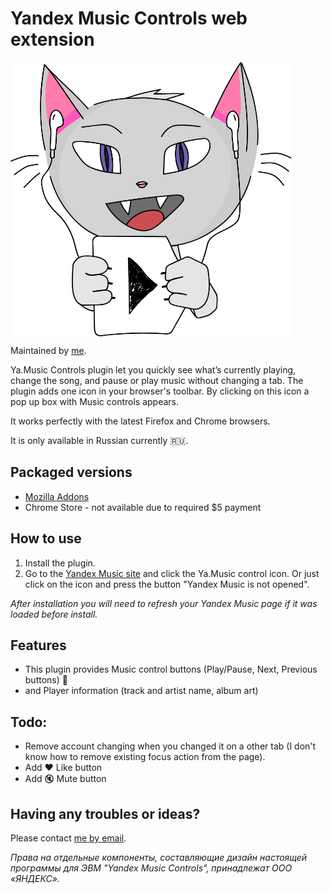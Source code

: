 # Yandex Music Controls web extension

<img src="/images/logo-hd.png" align="center" height="439" width="450" alt="Music Controls Logo" >

Maintained by [me](https://www.upwork.com/freelancers/~019842b9db9697a094).

Ya.Music Controls plugin let you quickly see what’s currently playing, change the song, and pause or play music without changing a tab.
The plugin adds one icon in your browser's toolbar. By clicking on this icon a pop up box with Music controls appears.

It works perfectly with the latest Firefox and Chrome browsers. 

It is only available in Russian currently :ru:.

## Packaged versions
* [Mozilla Addons](https://addons.mozilla.org/en-US/firefox/addon/yandex-music-controls/)
* Chrome Store - not available due to required $5 payment

## How to use
1. Install the plugin.
2. Go to the [Yandex Music site](https://music.yandex.ru/) and click the Ya.Music control icon. Or just click on the icon and press the button "Yandex Music is not opened".

*After installation you will need to refresh your Yandex Music page if it was loaded before install.*

## Features
* This plugin provides Music control buttons (Play/Pause, Next, Previous buttons) :musical_note:
* and Player information (track and artist name, album art)

## Todo:
* Remove account changing when you changed it on a other tab (I don't know how to remove existing focus action from the page).
* Add :heart: Like button
* Add :mute: Mute button 

## Having any troubles or ideas?
Please contact [me by email](mailto:kb@kernel-it.ru).

*Права на отдельные компоненты, составляющие дизайн настоящей программы для ЭВМ "Yandex Music Controls", принадлежат ООО «ЯНДЕКС».*